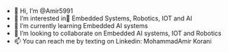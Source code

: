 - 👋 Hi, I’m @Amir5991
- 👀 I’m interested in ٍEmbedded Systems, Robotics, IOT and AI 
- 🌱 I’m currently learning Embedded AI systems
- 💞️ I’m looking to collaborate on Embedded AI systems, IOT and Robotics
- 📫 You can reach me by texting on Linkedin: MohammadAmir Korani

<!---
Amir5991/Amir5991 is a ✨ special ✨ repository because its `README.md` (this file) appears on your GitHub profile.
You can click the Preview link to take a look at your changes.
--->
